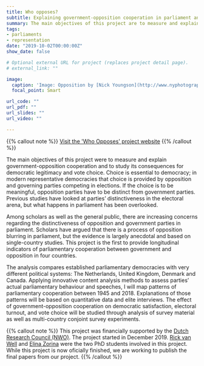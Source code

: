 ```yaml
---
title: Who opposes?
subtitle: Explaining government-opposition cooperation in parliament and its consequences for democratic legitimacy
summary: The main objectives of this project are to measure and explain government-opposition cooperation and to study its consequences for democratic legitimacy and vote choice.
tags:
- parliaments
- representation
date: "2019-10-02T00:00:00Z"
show_date: false

# Optional external URL for project (replaces project detail page).
# external_link: ""

image:
  caption: 'Image: Opposition by [Nick Youngson](http://www.nyphotographic.com/ ) CC BY-SA 3.0 [Alpha Stock Images](http://alphastockimages.com/ )'
  focal_point: Smart

url_code: ""
url_pdf: ""
url_slides: ""
url_video: ""

---
```


{{% callout note %}}
[Visit the 'Who Opposes' project website](https://who-opposes.netlify.app/)
{{% /callout %}}


The main objectives of this project were to measure and explain government-opposition cooperation and to study its consequences for democratic legitimacy and vote choice. Choice is essential to democracy; in modern representative democracies that choice is provided by opposition and governing parties competing in elections. If the choice is to be meaningful, opposition parties have to be distinct from government parties. Previous studies have looked at parties’ distinctiveness in the electoral arena, but what happens in parliament has been overlooked.

Among scholars as well as the general public, there are increasing concerns regarding the distinctiveness of opposition and government parties in parliament. Scholars have argued that there is a process of opposition blurring in parliament, but the evidence is largely anecdotal and based on single-country studies. This project is the first to provide longitudinal indicators of parliamentary cooperation between government and opposition in four countries. 

The analysis compares established parliamentary democracies with very different political systems: The Netherlands, United Kingdom, Denmark and Canada. Applying innovative content analysis methods to assess parties’ actual parliamentary behaviour and speeches, I will map patterns of parliamentary cooperation between 1945 and 2018. Explanations of those patterns will be based on quantitative data and elite interviews. The effect of government-opposition cooperation on democratic satisfaction, electoral turnout, and vote choice will be studied through analysis of survey material as well as multi-country conjoint survey experiments. 

{{% callout note %}}
This project was financially supported by the [Dutch Research Council (NWO)](https://www.nwo.nl/en/research-and-results/programmes/nwo/talent-scheme/vidi-awards-2018.html). The project started in December 2019. [Rick van Well](https://www.universiteitleiden.nl/en/staffmembers/rick-van-well) and [Elina Zorina](https://www.universiteitleiden.nl/en/staffmembers/elina-zorina) were the two PhD students involved in this project. While this project is now oficially finished, we are working to publish the final papers from our project.
{{% /callout %}}



